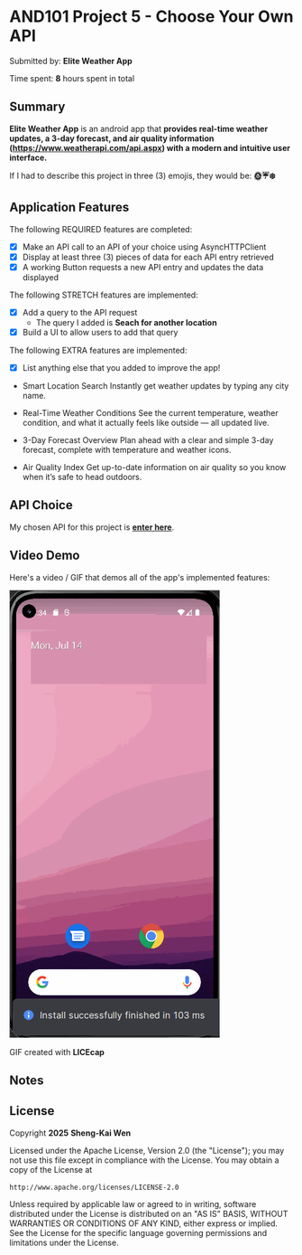 <!-- (This is a comment) INSTRUCTIONS: Go through this page and fill out any **bolded** entries with their correct values.-->

# AND101 Project 5 - Choose Your Own API

Submitted by: **Elite Weather App**

Time spent: **8** hours spent in total

## Summary

**Elite Weather App** is an android app that **provides real-time weather updates, a 3-day forecast, and air quality information (https://www.weatherapi.com/api.aspx) with a modern and intuitive user interface.**

If I had to describe this project in three (3) emojis, they would be: **🌞☔❄️**

## Application Features

<!-- (This is a comment) Please be sure to change the [ ] to [x] for any features you completed.  If a feature is not checked [x], you might miss the points for that item! -->

The following REQUIRED features are completed:

- [x] Make an API call to an API of your choice using AsyncHTTPClient
- [x] Display at least three (3) pieces of data for each API entry retrieved
- [x] A working Button requests a new API entry and updates the data displayed

The following STRETCH features are implemented:

- [x] Add a query to the API request
    - The query I added is **Seach for another location**
- [x] Build a UI to allow users to add that query

The following EXTRA features are implemented:

- [x] List anything else that you added to improve the app!

- Smart Location Search
    Instantly get weather updates by typing any city name.

- Real-Time Weather Conditions
    See the current temperature, weather condition, and what it actually feels like outside — all updated live.

- 3-Day Forecast Overview
    Plan ahead with a clear and simple 3-day forecast, complete with temperature and weather icons.

- Air Quality Index
    Get up-to-date information on air quality so you know when it’s safe to head outdoors.



## API Choice

My chosen API for this project is **[enter here](https://www.weatherapi.com/api.aspx)**.

## Video Demo

Here's a video / GIF that demos all of the app's implemented features:

![Demo](codepath_project5.gif)

GIF created with **LICEcap**

<!-- Recommended tools:
- [Kap](https://getkap.co/) for macOS
- [ScreenToGif](https://www.screentogif.com/) for Windows
- [peek](https://github.com/phw/peek) for Linux. -->

## Notes



## License

Copyright **2025** **Sheng-Kai Wen**

Licensed under the Apache License, Version 2.0 (the "License");
you may not use this file except in compliance with the License.
You may obtain a copy of the License at

    http://www.apache.org/licenses/LICENSE-2.0

Unless required by applicable law or agreed to in writing, software
distributed under the License is distributed on an "AS IS" BASIS,
WITHOUT WARRANTIES OR CONDITIONS OF ANY KIND, either express or implied.
See the License for the specific language governing permissions and
limitations under the License.